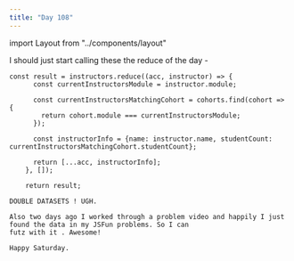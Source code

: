 ```yaml
---
title: "Day 108"
---
```


import Layout from "../components/layout"

<Layout>

I should just start calling these the reduce of the day -

```JS
const result = instructors.reduce((acc, instructor) => {
      const currentInstructorsModule = instructor.module;

      const currentInstructorsMatchingCohort = cohorts.find(cohort => {
        return cohort.module === currentInstructorsModule;
      });

      const instructorInfo = {name: instructor.name, studentCount: currentInstructorsMatchingCohort.studentCount};

      return [...acc, instructorInfo];
    }, []);

    return result;

```

    DOUBLE DATASETS ! UGH.

    Also two days ago I worked through a problem video and happily I just found the data in my JSFun problems. So I can
    futz with it . Awesome!

    Happy Saturday.

</Layout>

